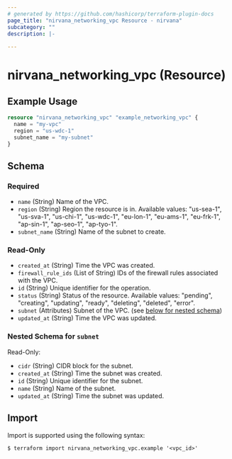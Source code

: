 ```yaml
---
# generated by https://github.com/hashicorp/terraform-plugin-docs
page_title: "nirvana_networking_vpc Resource - nirvana"
subcategory: ""
description: |-
  
---
```


# nirvana_networking_vpc (Resource)



## Example Usage

```terraform
resource "nirvana_networking_vpc" "example_networking_vpc" {
  name = "my-vpc"
  region = "us-wdc-1"
  subnet_name = "my-subnet"
}
```

<!-- schema generated by tfplugindocs -->
## Schema

### Required

- `name` (String) Name of the VPC.
- `region` (String) Region the resource is in.
Available values: "us-sea-1", "us-sva-1", "us-chi-1", "us-wdc-1", "eu-lon-1", "eu-ams-1", "eu-frk-1", "ap-sin-1", "ap-seo-1", "ap-tyo-1".
- `subnet_name` (String) Name of the subnet to create.

### Read-Only

- `created_at` (String) Time the VPC was created.
- `firewall_rule_ids` (List of String) IDs of the firewall rules associated with the VPC.
- `id` (String) Unique identifier for the operation.
- `status` (String) Status of the resource.
Available values: "pending", "creating", "updating", "ready", "deleting", "deleted", "error".
- `subnet` (Attributes) Subnet of the VPC. (see [below for nested schema](#nestedatt--subnet))
- `updated_at` (String) Time the VPC was updated.

<a id="nestedatt--subnet"></a>
### Nested Schema for `subnet`

Read-Only:

- `cidr` (String) CIDR block for the subnet.
- `created_at` (String) Time the subnet was created.
- `id` (String) Unique identifier for the subnet.
- `name` (String) Name of the subnet.
- `updated_at` (String) Time the subnet was updated.

## Import

Import is supported using the following syntax:

```shell
$ terraform import nirvana_networking_vpc.example '<vpc_id>'
```
